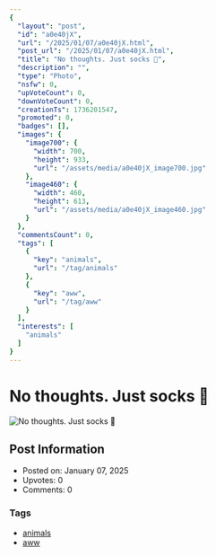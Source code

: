 ```yaml
---
{
  "layout": "post",
  "id": "a0e40jX",
  "url": "/2025/01/07/a0e40jX.html",
  "post_url": "/2025/01/07/a0e40jX.html",
  "title": "No thoughts. Just socks 🧦",
  "description": "",
  "type": "Photo",
  "nsfw": 0,
  "upVoteCount": 0,
  "downVoteCount": 0,
  "creationTs": 1736201547,
  "promoted": 0,
  "badges": [],
  "images": {
    "image700": {
      "width": 700,
      "height": 933,
      "url": "/assets/media/a0e40jX_image700.jpg"
    },
    "image460": {
      "width": 460,
      "height": 613,
      "url": "/assets/media/a0e40jX_image460.jpg"
    }
  },
  "commentsCount": 0,
  "tags": [
    {
      "key": "animals",
      "url": "/tag/animals"
    },
    {
      "key": "aww",
      "url": "/tag/aww"
    }
  ],
  "interests": [
    "animals"
  ]
}
---
```


# No thoughts. Just socks 🧦

![No thoughts. Just socks 🧦](/assets/media/a0e40jX_image700.jpg)

## Post Information

- Posted on: January 07, 2025
- Upvotes: 0
- Comments: 0

### Tags

- [animals](/tag/animals)
- [aww](/tag/aww)
